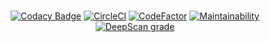<div align="center">
<br>

[![Codacy Badge](https://api.codacy.com/project/badge/Grade/89da164b077a4fcc83668ebb2eb2eaf4)](https://app.codacy.com/gh/tobias-inc/TobiasRework?utm_source=github.com&utm_medium=referral&utm_content=tobias-inc/TobiasRework&utm_campaign=Badge_Grade_Dashboard)
[![CircleCI](https://img.shields.io/circleci/build/github/tobias-inc/TobiasRework/master.svg?logo=circleci)](https://circleci.com/gh/tobias-inc/TobiasRework)
[![CodeFactor](https://www.codefactor.io/repository/github/tobias-inc/tobiasrework/badge)](https://www.codefactor.io/repository/github/tobias-inc/tobiasrework)
[![Maintainability](https://api.codeclimate.com/v1/badges/6c5ac457279552e5f25b/maintainability)](https://codeclimate.com/github/tobias-inc/TobiasRework/maintainability)
[![DeepScan grade](https://deepscan.io/api/teams/7110/projects/9247/branches/117560/badge/grade.svg)](https://deepscan.io/dashboard#view=project&tid=7110&pid=9247&bid=117560)

  <br>
</div>

